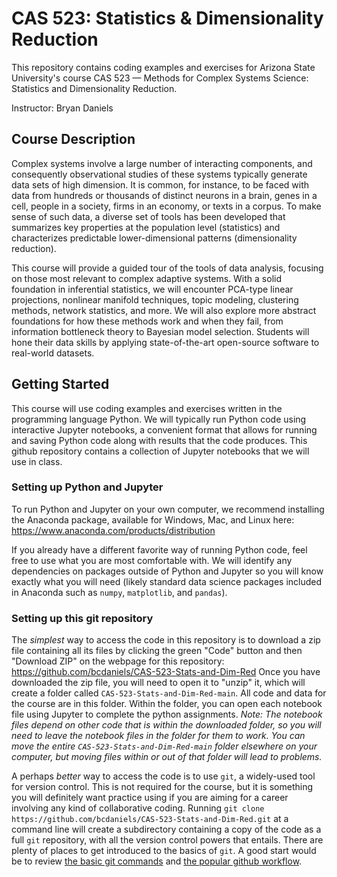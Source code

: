# CAS 523: Statistics & Dimensionality Reduction

This repository contains coding examples and exercises for Arizona State University's course CAS 523 — Methods for Complex Systems Science: Statistics and Dimensionality Reduction.

Instructor: Bryan Daniels

## Course Description

Complex systems involve a large number of interacting components, and consequently observational studies of these systems typically generate data sets of high dimension.  It is common, for instance, to be faced with data from hundreds or thousands of distinct neurons in a brain, genes in a cell, people in a society, firms in an economy, or texts in a corpus.  To make sense of such data, a diverse set of tools has been developed that summarizes key properties at the population level (statistics) and characterizes predictable lower-dimensional patterns (dimensionality reduction).

This course will provide a guided tour of the tools of data analysis, focusing on those most relevant to complex adaptive systems.  With a solid foundation in inferential statistics, we will encounter PCA-type linear projections, nonlinear manifold techniques, topic modeling, clustering methods, network statistics, and more.  We will also explore more abstract foundations for how these methods work and when they fail, from information bottleneck theory to Bayesian model selection.  Students will hone their data skills by applying state-of-the-art open-source software to real-world datasets.

## Getting Started

This course will use coding examples and exercises written in the programming language Python.   We will typically run Python code using interactive Jupyter notebooks, a convenient format that allows for running and saving Python code along with results that the code produces.  This github repository contains a collection of Jupyter notebooks that we will use in class.

### Setting up Python and Jupyter

To run Python and Jupyter on your own computer, we recommend installing the Anaconda package, available for Windows, Mac, and Linux here: https://www.anaconda.com/products/distribution 

If you already have a different favorite way of running Python code, feel free to use what you are most comfortable with.  We will identify any dependencies on packages outside of Python and Jupyter so you will know exactly what you will need (likely standard data science packages included in Anaconda such as `numpy`, `matplotlib`, and `pandas`).

### Setting up this git repository

The _simplest_ way to access the code in this repository is to download a zip file containing all its files by clicking the green "Code" button and then "Download ZIP" on the webpage for this repository: https://github.com/bcdaniels/CAS-523-Stats-and-Dim-Red Once you have downloaded the zip file, you will need to open it to "unzip" it, which will create a folder called `CAS-523-Stats-and-Dim-Red-main`.  All code and data for the course are in this folder.  Within the folder, you can open each notebook file using Jupyter to complete the python assignments.  *Note: The notebook files depend on other code that is within the downloaded folder, so you will need to leave the notebook files in the folder for them to work.  You can move the entire `CAS-523-Stats-and-Dim-Red-main` folder elsewhere on your computer, but moving files within or out of that folder will lead to problems.*

A perhaps _better_ way to access the code is to use `git`, a widely-used tool for version control.  This is not required for the course, but it is something you will definitely want practice using if you are aiming for a career involving any kind of collaborative coding.  Running `git clone https://github.com/bcdaniels/CAS-523-Stats-and-Dim-Red.git` at a command line will create a subdirectory containing a copy of the code as a full `git` repository, with all the version control powers that entails.  There are plenty of places to get introduced to the basics of `git`.  A good start would be to review [the basic git commands](https://www.freecodecamp.org/news/learn-the-basics-of-git-in-under-10-minutes-da548267cc91/) and [the popular github workflow](https://guides.github.com/introduction/flow/).
